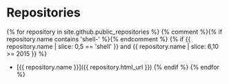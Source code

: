 # Repositories
{% for repository in site.github.public_repositories %}
  {% comment %}{% if repository.name contains 'shell-' %}{% endcomment %}
  {% if {{ repository.name | slice: 0,5 == 'shell' }} and {{ repository.name | slice: 6,10 >= 2015 }} %}
  * [{{ repository.name }}]({{ repository.html_url }})
  {% endif %}
{% endfor %}
